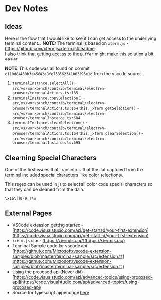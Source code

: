 Dev Notes
==============================================

## Ideas

Here is the flow that I would like to see if I can get access to the underlying terminal content...
  **NOTE:** The terminal is based on `xterm.js` - https://github.com/xtermjs/xterm.js#readme   
  I also think that getting access to the `Buffer` might make this solution a bit easier

**NOTE**: This code was all found on commit `c110d84460b3e45842a8fe753562341003595e1d` from the vscode source.  

1. `terminalInstance.selectAll()` - `src/vs/workbench/contrib/terminal/electron-browser/terminalActions.ts:185`
2. `terminalInstance.copySelection()`  - `src/vs/workbench/contrib/terminal/electron-browser/terminalActions.ts:164`
  `this._xterm.getSelection()` - `src/vs/workbench/contrib/terminal/electron-browser/terminalInstance.ts:684`
3. `terminalInstance.clearSelection()` - `src/vs/workbench/contrib/terminal/electron-browser/terminalActions.ts:164`
  `this._xterm.clearSelection()` - `src/vs/workbench/contrib/terminal/electron-browser/terminalInstance.ts:695`

## Clearning Special Characters

One of the first issues that I ran into is that the dat captured from the
terminal included special characters (like color selections).  

This regex can be used in js to select all color code special characters so
that they can be cleaned from the data.   

```\x1b\[[0-9;]*m```

## External Pages

* VSCode extension getting started - [https://code.visualstudio.com/api/get-started/your-first-extension](https://code.visualstudio.com/api/get-started/your-first-extension)
* `xterm.js` site - [https://xtermjs.org/](https://xtermjs.org)
* Terminal Sample code for vscode api - [https://github.com/Microsoft/vscode-extension-samples/blob/master/terminal-sample/src/extension.ts](https://github.com/Microsoft/vscode-extension-samples/blob/master/terminal-sample/src/extension.ts)
* Using the proposed api (Never did) - [https://code.visualstudio.com/api/advanced-topics/using-proposed-api](https://code.visualstudio.com/api/advanced-topics/using-proposed-api)
* Source for typescript appendage [here](https://microsoft.github.io/PowerBI-JavaScript/modules/_node_modules__types_node_fs_d_._fs_.appendfile.html)


